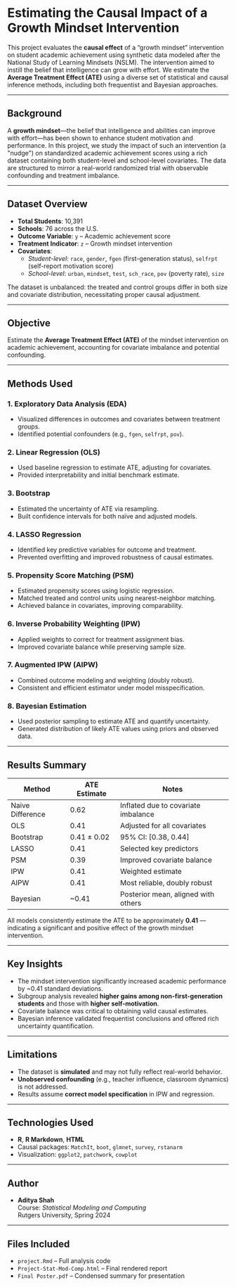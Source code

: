 # Estimating the Causal Impact of a Growth Mindset Intervention

This project evaluates the **causal effect** of a “growth mindset” intervention on student academic achievement using synthetic data modeled after the National Study of Learning Mindsets (NSLM). The intervention aimed to instill the belief that intelligence can grow with effort. We estimate the **Average Treatment Effect (ATE)** using a diverse set of statistical and causal inference methods, including both frequentist and Bayesian approaches.

---

## Background

A **growth mindset**—the belief that intelligence and abilities can improve with effort—has been shown to enhance student motivation and performance. In this project, we study the impact of such an intervention (a "nudge") on standardized academic achievement scores using a rich dataset containing both student-level and school-level covariates. The data are structured to mirror a real-world randomized trial with observable confounding and treatment imbalance.

---

## Dataset Overview

- **Total Students**: 10,391  
- **Schools**: 76 across the U.S.  
- **Outcome Variable**: `y` – Academic achievement score  
- **Treatment Indicator**: `z` – Growth mindset intervention  
- **Covariates**:
  - *Student-level*: `race`, `gender`, `fgen` (first-generation status), `selfrpt` (self-report motivation score)
  - *School-level*: `urban`, `mindset`, `test`, `sch_race`, `pov` (poverty rate), `size`

The dataset is unbalanced: the treated and control groups differ in both size and covariate distribution, necessitating proper causal adjustment.

---

## Objective

Estimate the **Average Treatment Effect (ATE)** of the mindset intervention on academic achievement, accounting for covariate imbalance and potential confounding.

---

## Methods Used

### 1. **Exploratory Data Analysis (EDA)**
- Visualized differences in outcomes and covariates between treatment groups.
- Identified potential confounders (e.g., `fgen`, `selfrpt`, `pov`).

### 2. **Linear Regression (OLS)**
- Used baseline regression to estimate ATE, adjusting for covariates.
- Provided interpretability and initial benchmark estimate.

### 3. **Bootstrap**
- Estimated the uncertainty of ATE via resampling.
- Built confidence intervals for both naïve and adjusted models.

### 4. **LASSO Regression**
- Identified key predictive variables for outcome and treatment.
- Prevented overfitting and improved robustness of causal estimates.

### 5. **Propensity Score Matching (PSM)**
- Estimated propensity scores using logistic regression.
- Matched treated and control units using nearest-neighbor matching.
- Achieved balance in covariates, improving comparability.

### 6. **Inverse Probability Weighting (IPW)**
- Applied weights to correct for treatment assignment bias.
- Improved covariate balance while preserving sample size.

### 7. **Augmented IPW (AIPW)**
- Combined outcome modeling and weighting (doubly robust).
- Consistent and efficient estimator under model misspecification.

### 8. **Bayesian Estimation**
- Used posterior sampling to estimate ATE and quantify uncertainty.
- Generated distribution of likely ATE values using priors and observed data.

---

## Results Summary

| Method          | ATE Estimate | Notes                                |
|-----------------|--------------|--------------------------------------|
| Naive Difference | 0.62         | Inflated due to covariate imbalance  |
| OLS             | 0.41         | Adjusted for all covariates          |
| Bootstrap       | 0.41 ± 0.02  | 95% CI: [0.38, 0.44]                 |
| LASSO           | 0.41         | Selected key predictors              |
| PSM             | 0.39         | Improved covariate balance           |
| IPW             | 0.41         | Weighted estimate                    |
| AIPW            | 0.41         | Most reliable, doubly robust         |
| Bayesian        | ~0.41        | Posterior mean, aligned with others  |

All models consistently estimate the ATE to be approximately **0.41** — indicating a significant and positive effect of the growth mindset intervention.

---

## Key Insights

- The mindset intervention significantly increased academic performance by ~0.41 standard deviations.
- Subgroup analysis revealed **higher gains among non-first-generation students** and those with **higher self-motivation**.
- Covariate balance was critical to obtaining valid causal estimates.
- Bayesian inference validated frequentist conclusions and offered rich uncertainty quantification.

---

## Limitations

- The dataset is **simulated** and may not fully reflect real-world behavior.
- **Unobserved confounding** (e.g., teacher influence, classroom dynamics) is not addressed.
- Results assume **correct model specification** in IPW and regression.

---

## Technologies Used

- **R**, **R Markdown**, **HTML**
- Causal packages: `MatchIt`, `boot`, `glmnet`, `survey`, `rstanarm`
- Visualization: `ggplot2`, `patchwork`, `cowplot`

---

## Author

- **Aditya Shah**  
Course: *Statistical Modeling and Computing*  
Rutgers University, Spring 2024

---

## Files Included

- `project.Rmd` – Full analysis code  
- `Project-Stat-Mod-Comp.html` – Final rendered report  
- `Final Poster.pdf` – Condensed summary for presentation  
